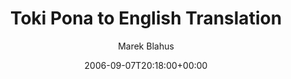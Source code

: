 ---
title: 'Toki Pona to English Translation'
posts: 1
hash: 't548'
author: 'Marek Blahus'
date: 2006-09-07T20:18:00+00:00
sources:
  - http://forums.tokipona.org/viewtopic.php%3Ft=548.html
---